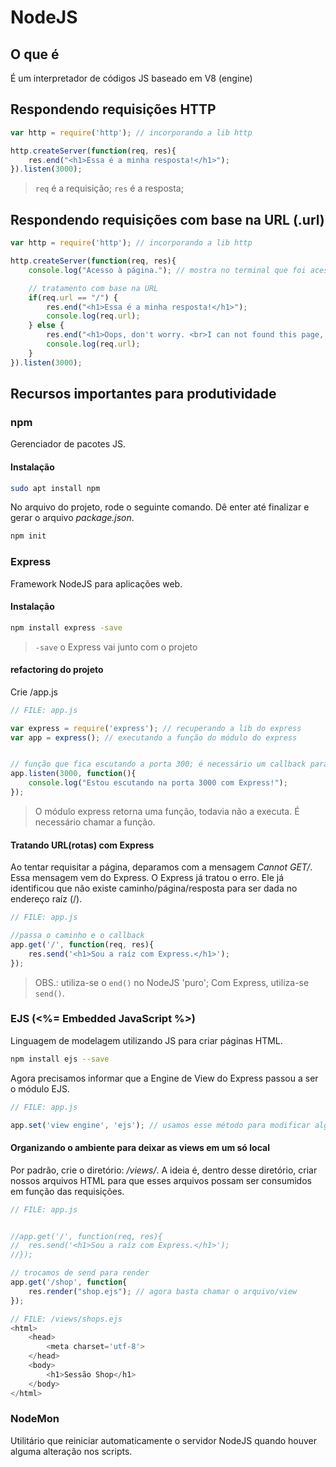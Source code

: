 # NodeJS

## O que é
É um interpretador de códigos JS baseado em V8 (engine)

## Respondendo requisições HTTP
```javascript
var http = require('http'); // incorporando a lib http

http.createServer(function(req, res){
	res.end("<h1>Essa é a minha resposta!</h1>");
}).listen(3000); 
```
>```req``` é a requisição; ```res``` é a resposta;


## Respondendo requisições com base na URL (.url)
```javascript
var http = require('http'); // incorporando a lib http

http.createServer(function(req, res){
	console.log("Acesso à página."); // mostra no terminal que foi acessado a página

	// tratamento com base na URL
	if(req.url == "/") {
		res.end("<h1>Essa é a minha resposta!</h1>");
		console.log(req.url);
	} else {
		res.end("<h1>Oops, don't worry. <br>I can not found this page, but you can try again.</h1>");
		console.log(req.url);
	}
}).listen(3000); 
```


## Recursos importantes para produtividade
### npm
Gerenciador de pacotes JS.
#### Instalação
```bash
sudo apt install npm
```

No arquivo do projeto, rode o seguinte comando. Dê enter até finalizar e gerar o arquivo _package.json_.
```bash
npm init
```

### Express
Framework NodeJS para aplicações web.
#### Instalação
```bash
npm install express -save
```
>```-save``` o Express vai junto com o projeto

#### refactoring do projeto
Crie /app.js
```javascript
// FILE: app.js

var express = require('express'); // recuperando a lib do express
var app = express(); // executando a função do módulo do express


// função que fica escutando a porta 300; é necessário um callback para o servidor.
app.listen(3000, function(){
	console.log("Estou escutando na porta 3000 com Express!");
}); 

```
>O módulo express retorna uma função, todavia não a executa. É necessário chamar a função.


#### Tratando URL(rotas) com Express
Ao tentar requisitar a página, deparamos com a mensagem _Cannot GET/_. Essa mensagem vem do Express. O Express já tratou o erro. Ele já identificou que não existe caminho/página/resposta para ser dada no endereço raíz (/).

```javascript
// FILE: app.js

//passa o caminho e o callback
app.get('/', function(req, res){
	res.send('<h1>Sou a raíz com Express.</h1>');
});
```
>OBS.: utiliza-se o ```end()``` no NodeJS 'puro'; Com Express, utiliza-se ```send()```.


### EJS (<%= Embedded JavaScript %>)
Linguagem de modelagem utilizando JS para criar páginas HTML.
```bash
npm install ejs --save
```

Agora precisamos informar que a Engine de View do Express passou a ser o módulo EJS.
```javascript
// FILE: app.js

app.set('view engine', 'ejs'); // usamos esse método para modificar alguma coisa na 'tabela de propriedades' do Express.
```

#### Organizando o ambiente para deixar as views em um só local
Por padrão, crie o diretório: _/views/_.
A ideia é, dentro desse diretório, criar nossos arquivos HTML para que esses arquivos possam ser consumidos em função das requisições.

```javascript
// FILE: app.js


//app.get('/', function(req, res){
//	res.send('<h1>Sou a raíz com Express.</h1>');
//});

// trocamos de send para render
app.get('/shop', function{
	res.render("shop.ejs"); // agora basta chamar o arquivo/view
});

```

```javascript
// FILE: /views/shops.ejs
<html>
	<head>
		<meta charset='utf-8'>
	</head>
	<body>
		<h1>Sessão Shop</h1>
	</body>
</html>
```


### NodeMon
Utilitário que reiniciar automaticamente o servidor NodeJS quando houver alguma alteração nos scripts.

